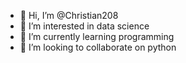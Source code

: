 - 👋 Hi, I’m @Christian208
- 👀 I’m interested in data science
- 🌱 I’m currently learning programming
- 💞️ I’m looking to collaborate on python

<!---
Christian208/Christian208 is a ✨ special ✨ repository because its `README.md` (this file) appears on your GitHub profile.
You can click the Preview link to take a look at your changes.
--->
